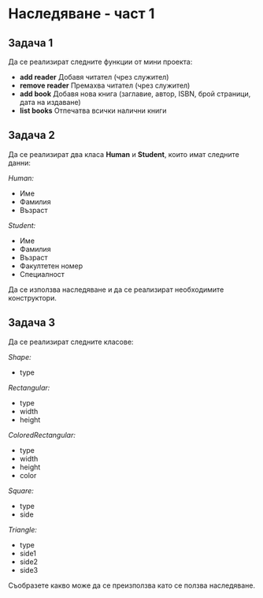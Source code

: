 # Наследяване - част 1

## Задача 1 
Да се реализират следните функции от мини проекта:

* __add reader__	Добавя читател (чрез служител)
* __remove reader__	Премахва читател (чрез служител)
* __add book__	Добавя нова книга (заглавие, автор, ISBN, брой страници, дата на издаване)
* __list books__	Отпечатва всички налични книги

## Задача 2
Да се реализират два класа __Human__ и __Student__, които имат следните данни:

_Human:_

* Име
* Фамилия
* Възраст

_Student:_

* Име
* Фамилия
* Възраст
* Факултетен номер
* Специалност

Да се използва наследяване и да се реализират необходимите конструктори.

## Задача 3
Да се реализират следните класове:

_Shape:_

* type

_Rectangular:_

* type
* width
* height

_ColoredRectangular:_

* type
* width
* height
* color
	
_Square:_

* type
* side
	
_Triangle:_

* type
* side1
* side2
* side3

Съобразете какво може да се преизползва като се ползва наследяване.